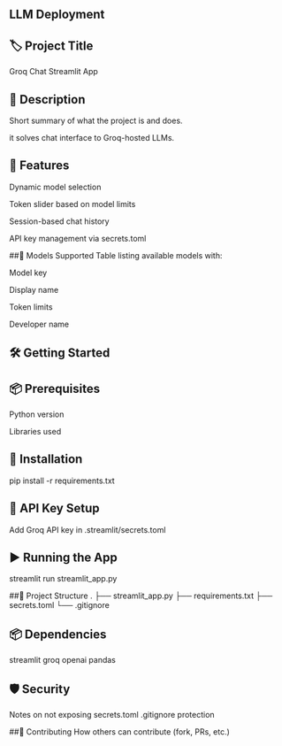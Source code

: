 ## LLM Deployment

## 🏷️ Project Title
Groq Chat Streamlit App

## 📝 Description
Short summary of what the project is and does.

 it solves chat interface to Groq-hosted LLMs.

## 🚀 Features
Dynamic model selection

Token slider based on model limits

Session-based chat history

API key management via secrets.toml

##🧠 Models Supported
Table listing available models with:

Model key

Display name

Token limits

Developer name

## 🛠️ Getting Started
## 📦 Prerequisites
Python version

Libraries used

## 🔧 Installation
pip install -r requirements.txt
## 🔑 API Key Setup
Add Groq API key in .streamlit/secrets.toml

## ▶️ Running the App
streamlit run streamlit_app.py

##📂 Project Structure
.
├── streamlit_app.py
├── requirements.txt
├── secrets.toml
└── .gitignore
## 📦 Dependencies
streamlit
groq
openai
pandas
## 🛡️ Security
Notes on not exposing secrets.toml
.gitignore protection

##🤝 Contributing
How others can contribute (fork, PRs, etc.)



